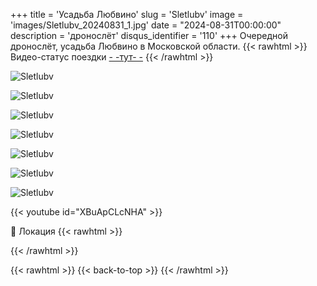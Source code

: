 +++
title = 'Усадьба Любвино'
slug = 'Sletlubv'
image = 'images/Sletlubv_20240831_1.jpg'
date = "2024-08-31T00:00:00"
description = 'дронослёт'
disqus_identifier = '110'
+++
Очередной дронослёт, усадьба Любвино в Московской области.
{{< rawhtml >}}
Видео-статус поездки <a href="https://t.me/whilesleeping/801">- -тут- -</a> 
{{< /rawhtml >}}


![Sletlubv](/images/Sletlubv_20240831_2.jpg)

![Sletlubv](/images/Sletlubv_20240831_3.jpg)

![Sletlubv](/images/Sletlubv_20240831_4.jpg)

![Sletlubv](/images/Sletlubv_20240831_5.jpg)

![Sletlubv](/images/Sletlubv_20240831_6.jpg)

![Sletlubv](/images/Sletlubv_20240831_7.jpg)

![Sletlubv](/images/Sletlubv_20240831_8.jpg)

{{< youtube id="XBuApCLcNHA" >}}

📍 Локация
{{< rawhtml >}}
<div class="yandex-map-container">
<script type="text/javascript" charset="utf-8" async src="https://api-maps.yandex.ru/services/constructor/1.0/js/?um=constructor%3A94d1824e680823a03d61648dcc01626e75823fb77bf9658bceeae0866f65e64e&amp;width=800&amp;height=400&amp;lang=ru_RU&amp;scroll=true"></script>
</div>
{{< /rawhtml >}}

{{< rawhtml >}}
{{< back-to-top >}}
{{< /rawhtml >}}
